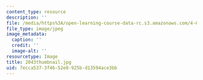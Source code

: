 ```yaml
---
content_type: resource
description: ''
file: /media/https%3A/open-learning-course-data-rc.s3.amazonaws.com/4-614-religious-architecture-and-islamic-cultures-fall-2002/7ecca5373f4652e8925bd13594ace3bb_2043thumbnail.jpg
file_type: image/jpeg
image_metadata:
  caption: ''
  credit: ''
  image-alt: ''
resourcetype: Image
title: 2043thumbnail.jpg
uid: 7ecca537-3f46-52e8-925b-d13594ace3bb
---
```

